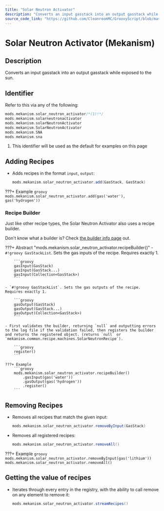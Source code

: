 ```yaml
---
title: "Solar Neutron Activator"
description: "Converts an input gasstack into an output gasstack while exposed to the sun."
source_code_link: "https://github.com/CleanroomMC/GroovyScript/blob/master/src/main/java/com/cleanroommc/groovyscript/compat/mods/mekanism/SolarNeutronActivator.java"
---
```


# Solar Neutron Activator (Mekanism)

## Description

Converts an input gasstack into an output gasstack while exposed to the sun.

## Identifier

Refer to this via any of the following:

```groovy hl_lines="1"
mods.mekanism.solar_neutron_activator/*(1)!*/
mods.mekanism.solarneutronactivator
mods.mekanism.solarNeutronActivator
mods.mekanism.SolarNeutronActivator
mods.mekanism.SNA
mods.mekanism.sna
```

1. This identifier will be used as the default for examples on this page

## Adding Recipes

- Adds recipes in the format `input`, `output`:

    ```groovy
    mods.mekanism.solar_neutron_activator.add(GasStack, GasStack)
    ```

???+ Example
    ```groovy
    mods.mekanism.solar_neutron_activator.add(gas('water'), gas('hydrogen'))
    ```

### Recipe Builder

Just like other recipe types, the Solar Neutron Activator also uses a recipe builder.

Don't know what a builder is? Check [the builder info page](../../../groovy/builder.md) out.

???+ Abstract "mods.mekanism.solar_neutron_activator.recipeBuilder()"
    - `#!groovy GasStackList`. Sets the gas inputs of the recipe. Requires exactly 1.

        ```groovy
        gasInput(GasStack)
        gasInput(GasStack...)
        gasInput(Collection<GasStack>)
        ```

    - `#!groovy GasStackList`. Sets the gas outputs of the recipe. Requires exactly 1.

        ```groovy
        gasOutput(GasStack)
        gasOutput(GasStack...)
        gasOutput(Collection<GasStack>)
        ```

    - First validates the builder, returning `null` and outputting errors to the log file if the validation failed, then registers the builder and returns the registered object. (returns `null` or `mekanism.common.recipe.machines.SolarNeutronRecipe`).

        ```groovy
        register()
        ```

    ???+ Example
        ```groovy
        mods.mekanism.solar_neutron_activator.recipeBuilder()
            .gasInput(gas('water'))
            .gasOutput(gas('hydrogen'))
            .register()
        ```



## Removing Recipes

- Removes all recipes that match the given input:

    ```groovy
    mods.mekanism.solar_neutron_activator.removeByInput(GasStack)
    ```

- Removes all registered recipes:

    ```groovy
    mods.mekanism.solar_neutron_activator.removeAll()
    ```

???+ Example
    ```groovy
    mods.mekanism.solar_neutron_activator.removeByInput(gas('lithium'))
    mods.mekanism.solar_neutron_activator.removeAll()
    ```

## Getting the value of recipes

- Iterates through every entry in the registry, with the ability to call remove on any element to remove it:

    ```groovy
    mods.mekanism.solar_neutron_activator.streamRecipes()
    ```
